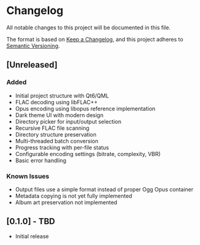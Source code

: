 # Changelog

All notable changes to this project will be documented in this file.

The format is based on [Keep a Changelog](https://keepachangelog.com/en/1.0.0/),
and this project adheres to [Semantic Versioning](https://semver.org/spec/v2.0.0.html).

## [Unreleased]

### Added
- Initial project structure with Qt6/QML
- FLAC decoding using libFLAC++
- Opus encoding using libopus reference implementation
- Dark theme UI with modern design
- Directory picker for input/output selection
- Recursive FLAC file scanning
- Directory structure preservation
- Multi-threaded batch conversion
- Progress tracking with per-file status
- Configurable encoding settings (bitrate, complexity, VBR)
- Basic error handling

### Known Issues
- Output files use a simple format instead of proper Ogg Opus container
- Metadata copying is not yet fully implemented
- Album art preservation not implemented

## [0.1.0] - TBD
- Initial release